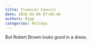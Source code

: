 ```yaml
---
title: Clowncar Council
date: 2018-03-09 07:04:48
authors: Ripp
categories: Holiday
---
```


 But Robert Brown looks good in a dress.
